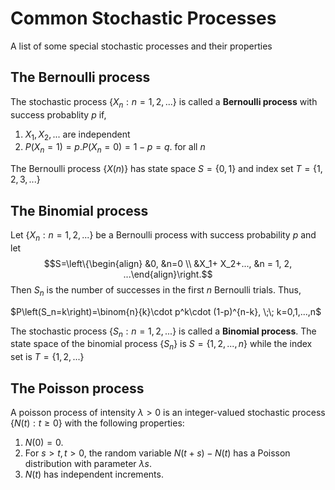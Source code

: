 # Common Stochastic Processes
A list of some special stochastic processes and their properties 

## The Bernoulli process
The stochastic process $\left\{X_n:n=1,2,...\right\}$ is called a **Bernoulli process** with success probablity $p$ if,

1. $X_1, X_2, ...$ are independent 
2. $P(X_n = 1) = p. P(X_n = 0) = 1-p = q$. for all $n$

The Bernoulli process $\left\{X(n)\right\}$ has state space $S=\left\{0,1\right\}$ and index set $T=\left\{1,2,3,...\right\}$

## The Binomial process
Let $\left\{X_n:n=1,2,...\right\}$ be a Bernoulli process with success probability $p$ and let 
$$S=\left\{\begin{align} &0, &n=0 \\ &X_1+ X_2+..., &n = 1, 2, ...\end{align}\right.$$
Then $S_n$ is the number of successes in the first $n$ Bernoulli trials. Thus, 

$P\left(S_n=k\right)=\binom{n}{k}\cdot p^k\cdot (1-p)^{n-k}, \;\; k=0,1,...,n$

The stochastic process $\left\{S_n:n=1,2,...\right\}$ is called a **Binomial process**. The state space of the binomial process $\left\{S_n\right\}$ is $S=\left\{1,2,...,n\right\}$ while the index set is $T=\left\{1,2,...\right\}$

## The Poisson process
A poisson process of intensity $\lambda>0$ is an integer-valued stochastic process $\left\{N(t):t\geq 0\right\}$ with the following properties:

1. $N(0)=0$.
2. For $s>t,t>0$, the random variable $N(t+s)-N(t)$ has a Poisson distribution with parameter $\lambda s$.
3. $N(t)$ has independent increments. 